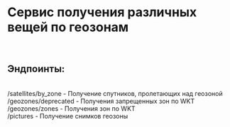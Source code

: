 <h1>Сервис получения различных вещей по геозонам</h1>
<br>


<h2>Эндпоинты:</h2>
<br>
/satellites/by_zone - Получение спутников, пролетающих над геозоной
<br> 
/geozones/deprecated - Получения запрещенных зон по WKT
/geozones/zones - Получения зон по WKT
<br>
/pictures - Получение снимков геозоны
